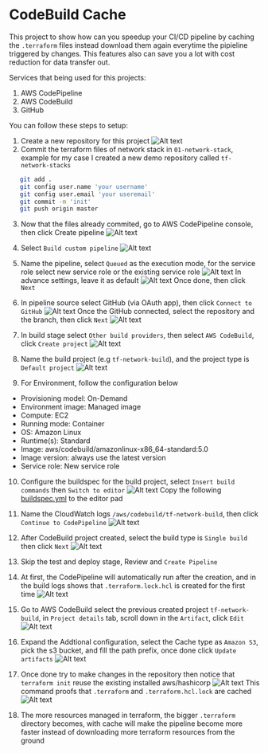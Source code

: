 # CodeBuild Cache

This project to show how can you speedup your CI/CD pipeline by caching the `.terraform` files instead download them again everytime the pipieline triggered by changes. This features also can save you a lot with cost reduction for data transfer out.

Services that being used for this projects:

1. AWS CodePipeline
2. AWS CodeBuild
3. GitHub

You can follow these steps to setup:

1. Create a new repository for this project
   ![Alt text](./images/Screenshot-demo-repo.png?raw=true)
2. Commit the terraform files of network stack in `01-network-stack`, example for my case I created a new demo repository called `tf-network-stacks`

```sh
   git add .
   git config user.name 'your username'
   git config user.email 'your useremail'
   git commit -m 'init'
   git push origin master
```

3. Now that the files already commited, go to AWS CodePipeline console, then click Create pipeline
   ![Alt text](./images/Screenshot-codepipeline-console.png?raw=true)

4. Select `Build custom pipeline`
   ![Alt text](./images/Screenshot-pipeline-category.png?raw=true)

5. Name the pipeline, select `Queued` as the execution mode, for the service role select new service role or the existing service role
   ![Alt text](./images/Screenshot-pipeline-settings.png?raw=true)
   In advance settings, leave it as default
   ![Alt text](./images/Screenshot-pipeline-adv-settings.png?raw=true)
   Once done, then click `Next`

6. In pipeline source select GitHub (via OAuth app), then click `Connect to GitHub`
   ![Alt text](./images/Screenshot-pipeline-src.png?raw=true)
   Once the GitHub connected, select the repository and the branch, then click `Next`
   ![Alt text](./images/Screenshot-pipeline-src2.png?raw=true)

7. In build stage select `Other build providers`, then select `AWS CodeBuild`, click `Create project`
   ![Alt text](./images/Screenshot-pipeline-build.png?raw=true)

8. Name the build project (e.g `tf-network-build`), and the project type is `Default project`
   ![Alt text](./images/Screenshot-pipeline-buildname.png?raw=true)
9. For Environment, follow the configuration below

- Provisioning model: On-Demand
- Environment image: Managed image
- Compute: EC2
- Running mode: Container
- OS: Amazon Linux
- Runtime(s): Standard
- Image: aws/codebuild/amazonlinux-x86_64-standard:5.0
- Image version: always use the latest version
- Service role: New service role

10. Configure the buildspec for the build project, select `Insert build commands` then `Switch to editor`
    ![Alt text](./images/Screenshot-pipeline-buildspec.png?raw=true)
    Copy the following [buildspec.yml](./buildspec.yml) to the editor pad

11. Name the CloudWatch logs `/aws/codebuild/tf-network-build`, then click `Continue to CodePipeline`
    ![Alt text](./images/Screenshot-pipeline-logs.png?raw=true)

12. After CodeBuild project created, select the build type is `Single build` then click `Next`
    ![Alt text](./images/Screenshot-pipeline-buildartf.png?raw=true)
13. Skip the test and deploy stage, Review and `Create Pipeline`

14. At first, the CodePipeline will automatically run after the creation, and in the build logs shows that `.terraform.lock.hcl` is created for the first time
    ![Alt text](./images/Screenshot-tf-init.png?raw=true)

15. Go to AWS CodeBuild select the previous created project `tf-network-build`, in `Project details` tab, scroll down in the `Artifact`, click `Edit`
    ![Alt text](./images/Screenshot-pipeline-cache.png?raw=true)

16. Expand the Addtional configuration, select the Cache type as `Amazon S3`, pick the s3 bucket, and fill the path prefix, once done click `Update artifacts`
    ![Alt text](./images/Screenshot-pipeline-cache2.png?raw=true)

17. Once done try to make changes in the repository then notice that `terraform init` reuse the existing installed aws/hashicorp
    ![Alt text](./images/Screenshot-tf-init2.png?raw=true)
    This command proofs that `.terraform` and `.terraform.hcl.lock` are cached
    ![Alt text](./images/Screenshot-ls.png?raw=true)

18. The more resources managed in terraform, the bigger `.terraform` directory becomes, with cache will make the pipeline become more faster instead of downloading more terraform resources from the ground
